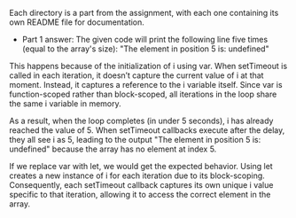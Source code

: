 Each directory is a part from the assignment, with each one containing its own README file for documentation.

* Part 1 answer:
The given code will print the following line five times (equal to the array's size):
"The element in position 5 is: undefined"

This happens because of the initialization of i using var. When setTimeout is called in each iteration, it doesn’t capture the current value of i at that moment. Instead, it captures a reference to the i variable itself. Since var is function-scoped rather than block-scoped, all iterations in the loop share the same i variable in memory.

As a result, when the loop completes (in under 5 seconds), i has already reached the value of 5. When setTimeout callbacks execute after the delay, they all see i as 5, leading to the output "The element in position 5 is: undefined" because the array has no element at index 5.

If we replace var with let, we would get the expected behavior. Using let creates a new instance of i for each iteration due to its block-scoping. Consequently, each setTimeout callback captures its own unique i value specific to that iteration, allowing it to access the correct element in the array.


